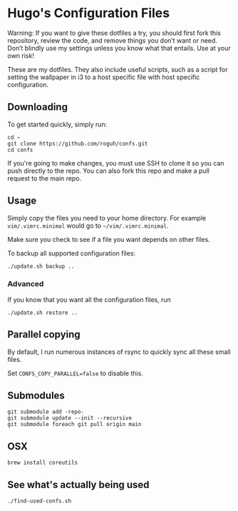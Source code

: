 # Hugo's Configuration Files
Warning: If you want to give these dotfiles a try, you should first fork this repository, review the code, and remove things you don’t want or need. Don’t blindly use my settings unless you know what that entails. Use at your own risk!


These are my dotfiles. They also include useful scripts, such as a script for setting
the wallpaper in i3 to a host specific file with host specific configuration.

## Downloading

To get started quickly, simply run:

```
cd ~
git clone https://github.com/roguh/confs.git
cd confs
```

If you're going to make changes, you must use SSH to clone it so you can push
directly to the repo. You can also fork this repo and make a pull request to the
main repo.

## Usage

Simply copy the files you need to your home directory.
For example `vim/.vimrc.minimal` would go to `~/vim/.vimrc.minimal`.

Make sure you check to see if a file you want depends on other files.

To backup all supported configuration files:

```
./update.sh backup ..
```

### Advanced

If you know that you want all the configuration files, run

```
./update.sh restore ..
```


## Parallel copying

By default, I run numerous instances of rsync to quickly sync all these small files.

Set `CONFS_COPY_PARALLEL=false` to disable this.

## Submodules

```
git submodule add -repo-
git submodule update --init --recursive
git submodule foreach git pull origin main
```

## OSX

```
brew install coreutils
```

## See what's actually being used

```
./find-used-confs.sh
```
